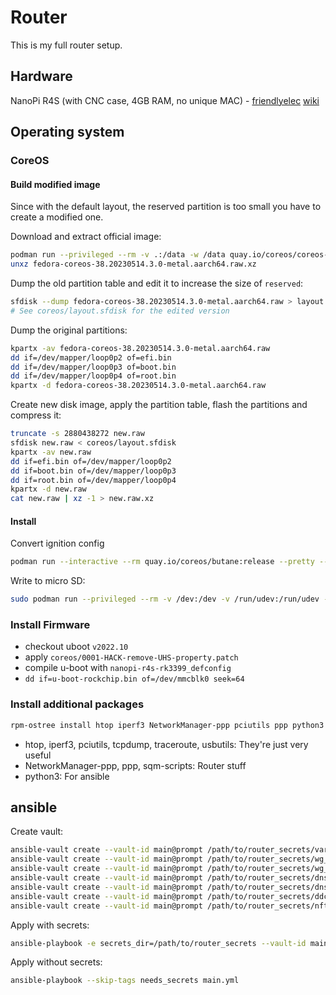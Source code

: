# Router
This is my full router setup.

## Hardware
NanoPi R4S (with CNC case, 4GB RAM, no unique MAC) - [friendlyelec](https://www.friendlyelec.com/index.php?route=product/product&product_id=284) [wiki](https://wiki.friendlyelec.com/wiki/index.php/NanoPi_R4S)

## Operating system

### CoreOS

#### Build modified image
Since with the default layout, the reserved partition is too small you have to
create a modified one.

Download and extract official image:

```bash
podman run --privileged --rm -v .:/data -w /data quay.io/coreos/coreos-installer:release download --architecture aarch64
unxz fedora-coreos-38.20230514.3.0-metal.aarch64.raw.xz
```

Dump the old partition table and edit it to increase the size of `reserved`:

```bash
sfdisk --dump fedora-coreos-38.20230514.3.0-metal.aarch64.raw > layout.sfdisk
# See coreos/layout.sfdisk for the edited version
```

Dump the original partitions:

```bash
kpartx -av fedora-coreos-38.20230514.3.0-metal.aarch64.raw
dd if=/dev/mapper/loop0p2 of=efi.bin
dd if=/dev/mapper/loop0p3 of=boot.bin
dd if=/dev/mapper/loop0p4 of=root.bin
kpartx -d fedora-coreos-38.20230514.3.0-metal.aarch64.raw
```

Create new disk image, apply the partition table, flash the partitions and compress it:

```bash
truncate -s 2880438272 new.raw
sfdisk new.raw < coreos/layout.sfdisk
kpartx -av new.raw
dd if=efi.bin of=/dev/mapper/loop0p2
dd if=boot.bin of=/dev/mapper/loop0p3
dd if=root.bin of=/dev/mapper/loop0p4
kpartx -d new.raw
cat new.raw | xz -1 > new.raw.xz
```

#### Install
Convert ignition config

```bash
podman run --interactive --rm quay.io/coreos/butane:release --pretty --strict < coreos/router.bu > coreos/router.ign
```

Write to micro SD:

```bash
sudo podman run --privileged --rm -v /dev:/dev -v /run/udev:/run/udev -v .:/data -w /data quay.io/coreos/coreos-installer:release install --offline --image-file new.raw.xz --ignition-file coreos/router.ign --insecure /dev/mmcblk0
```

### Install Firmware
- checkout uboot `v2022.10`
- apply `coreos/0001-HACK-remove-UHS-property.patch`
- compile u-boot with `nanopi-r4s-rk3399_defconfig`
- `dd if=u-boot-rockchip.bin of=/dev/mmcblk0 seek=64`

### Install additional packages

```bash
rpm-ostree install htop iperf3 NetworkManager-ppp pciutils ppp python3 sqm-scripts tcpdump traceroute usbutils
```

- htop, iperf3, pciutils, tcpdump, traceroute, usbutils: They're just very useful
- NetworkManager-ppp, ppp, sqm-scripts: Router stuff
- python3: For ansible

## ansible

Create vault:

```bash
ansible-vault create --vault-id main@prompt /path/to/router_secrets/vars.yaml
ansible-vault create --vault-id main@prompt /path/to/router_secrets/wg_main.nmconnection
ansible-vault create --vault-id main@prompt /path/to/router_secrets/wg_parents.nmconnection
ansible-vault create --vault-id main@prompt /path/to/router_secrets/dnsmasq-hosts
ansible-vault create --vault-id main@prompt /path/to/router_secrets/dnsmasq-private.conf
ansible-vault create --vault-id main@prompt /path/to/router_secrets/ddclient.conf
ansible-vault create --vault-id main@prompt /path/to/router_secrets/nftables-vars-private.nft
```

Apply with secrets:

```bash
ansible-playbook -e secrets_dir=/path/to/router_secrets --vault-id main@prompt main.yml
```

Apply without secrets:

```bash
ansible-playbook --skip-tags needs_secrets main.yml
```
